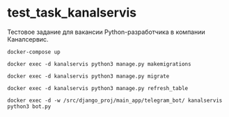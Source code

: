 # test_task_kanalservis
Тестовое задание для вакансии Python-разработчика в компании Каналсервис.

```
docker-compose up
```

```
docker exec -d kanalservis python3 manage.py makemigrations
```

```
docker exec -d kanalservis python3 manage.py migrate
```

```
docker exec -d kanalservis python3 manage.py refresh_table
```

```
docker exec -d -w /src/django_proj/main_app/telegram_bot/ kanalservis python3 bot.py
```





